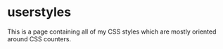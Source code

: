 # userstyles
This is a page containing all of my CSS styles which are mostly oriented around CSS counters.
